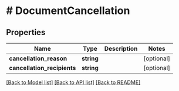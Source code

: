 # # DocumentCancellation

## Properties

Name | Type | Description | Notes
------------ | ------------- | ------------- | -------------
**cancellation_reason** | **string** |  | [optional]
**cancellation_recipients** | **string** |  | [optional]

[[Back to Model list]](../../README.md#models) [[Back to API list]](../../README.md#endpoints) [[Back to README]](../../README.md)
